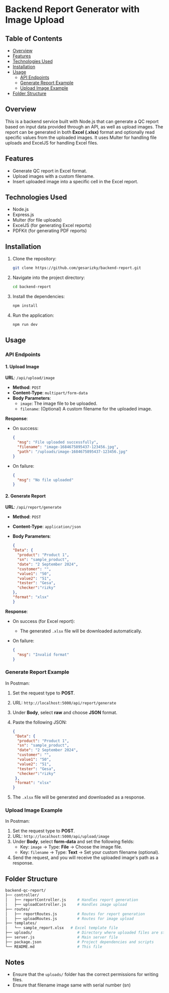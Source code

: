 # Backend Report Generator with Image Upload

## Table of Contents

- [Overview](#overview)
- [Features](#features)
- [Technologies Used](#technologies-used)
- [Installation](#installation)
- [Usage](#usage)
  - [API Endpoints](#api-endpoints)
  - [Generate Report Example](#generate-report-example)
  - [Upload Image Example](#upload-image-example)
- [Folder Structure](#folder-structure)

## Overview

This is a backend service built with Node.js that can generate a QC report based on input data provided through an API, as well as upload images. The report can be generated in both **Excel (.xlsx)** format and optionally read specific values from the uploaded images. It uses Multer for handling file uploads and ExcelJS for handling Excel files.

## Features

- Generate QC report in Excel format.
- Upload images with a custom filename.
- Insert uploaded image into a specific cell in the Excel report.

## Technologies Used

- Node.js
- Express.js
- Multer (for file uploads)
- ExcelJS (for generating Excel reports)
- PDFKit (for generating PDF reports)

## Installation

1. Clone the repository:

    ```bash
    git clone https://github.com/gesarizky/backend-report.git
    ```

2. Navigate into the project directory:

    ```bash
    cd backend-report
    ```

3. Install the dependencies:

    ```bash
    npm install
    ```

4. Run the application:

    ```bash
    npm run dev
    ```

## Usage

### API Endpoints

#### 1. Upload Image

**URL**: `/api/upload/image`

- **Method**: `POST`
- **Content-Type**: `multipart/form-data`
- **Body Parameters**:
  - `image`: The image file to be uploaded.
  - `filename`: (Optional) A custom filename for the uploaded image.

**Response**:

- On success:

  ```json
  {
    "msg": "File uploaded successfully",
    "filename": "image-1684675895437-123456.jpg",
    "path": "/uploads/image-1684675895437-123456.jpg"
  }
  ```

- On failure:

  ```json
  {
    "msg": "No file uploaded"
  }
  ```

#### 2. Generate Report

**URL**: `/api/report/generate`

- **Method**: `POST`
- **Content-Type**: `application/json`
- **Body Parameters**:

  ```json
  {
  "Data": {
    "product": "Product 1",
    "sn": "sample_product",
    "date": "2 September 2024",
    "customer": "",
    "value1": "50",
    "value2": "51",
    "tester": "Gesa",
    "checker":"rizky"
  },
  "format": "xlsx"
  }
  ```

**Response**:

- On success (for Excel report):
  - The generated `.xlsx` file will be downloaded automatically.

- On failure:

  ```json
  {
    "msg": "Invalid format"
  }
  ```

### Generate Report Example

In Postman:

1. Set the request type to **POST**.
2. URL: `http://localhost:5000/api/report/generate`
3. Under **Body**, select **raw** and choose **JSON** format.
4. Paste the following JSON:

   ```json
   {
    "Data": {
     "product": "Product 1",
     "sn": "sample_product",
     "date": "2 September 2024",
     "customer": "",
     "value1": "50",
     "value2": "51",
     "tester": "Gesa",
     "checker":"rizky"
    },
    "format": "xlsx"
   }
   ```

5. The `.xlsx` file will be generated and downloaded as a response.

### Upload Image Example

In Postman:

1. Set the request type to **POST**.
2. URL: `http://localhost:5000/api/upload/image`
3. Under **Body**, select **form-data** and set the following fields:
   - Key: `image` → Type: **File** → Choose the image file.
   - Key: `filename` → Type: **Text** → Set your custom filename (optional).
4. Send the request, and you will receive the uploaded image's path as a response.

## Folder Structure

```bash
backend-qc-report/
├── controller/
│   ├── reportController.js     # Handles report generation
│   ├── uploadController.js     # Handles image upload
├── routes/
│   ├── reportRoutes.js         # Routes for report generation
│   ├── uploadRoutes.js         # Routes for image upload
├── templates/
│   └── sample_report.xlsx   # Excel template file
├── uploads/                    # Directory where uploaded files are stored
├── server.js                   # Main server file
├── package.json                # Project dependencies and scripts
└── README.md                   # This file
```

## Notes

- Ensure that the `uploads/` folder has the correct permissions for writing files.
- Ensure that filename image same with serial number (sn)
